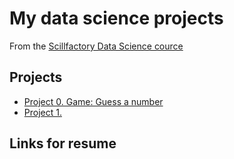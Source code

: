 # My data science projects

From the [Scillfactory Data Science cource](https://skillfactory.ru/data-scientist)

## Projects

* [Project 0. Game: Guess a number](https://github.com/TheWolgeon/sf_progs/tree/main/project_0)
* [Project 1. ]()

## Links for resume
